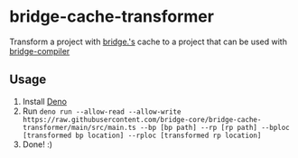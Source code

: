 # bridge-cache-transformer

Transform a project with [bridge.'s](https://bridge-core.github.io/) cache to a project that can be used with [bridge-compiler](https://github.com/bridge-core/compiler)

## Usage

1. Install [Deno](https://deno.land/)
2. Run `deno run --allow-read --allow-write https://raw.githubusercontent.com/bridge-core/bridge-cache-transformer/main/src/main.ts --bp [bp path] --rp [rp path] --bploc [transformed bp location] --rploc [transformed rp location]`
3. Done! :)
